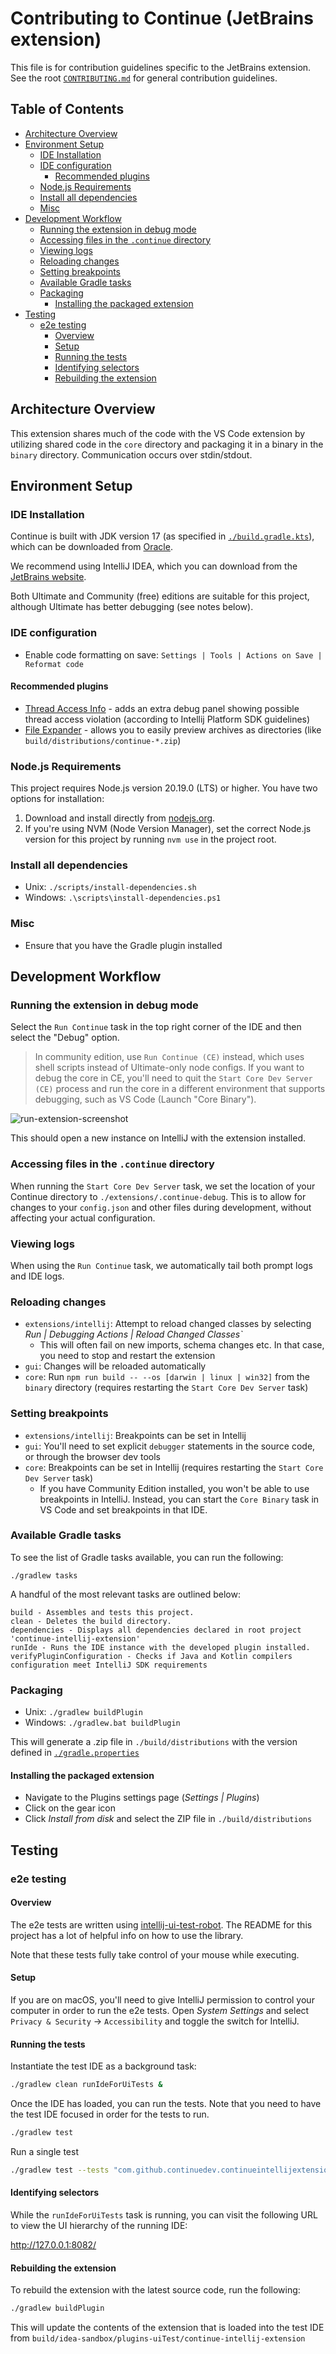 # Contributing to Continue (JetBrains extension) <!-- omit in toc -->

This file is for contribution guidelines specific to the JetBrains extension. See the root [
`CONTRIBUTING.md`](../../CONTRIBUTING.md) for general contribution guidelines.

## Table of Contents <!-- omit in toc -->

- [Architecture Overview](#architecture-overview)
- [Environment Setup](#environment-setup)
  - [IDE Installation](#ide-installation)
  - [IDE configuration](#ide-configuration)
    - [Recommended plugins](#recommended-plugins)
  - [Node.js Requirements](#nodejs-requirements)
  - [Install all dependencies](#install-all-dependencies)
  - [Misc](#misc)
- [Development Workflow](#development-workflow)
  - [Running the extension in debug mode](#running-the-extension-in-debug-mode)
  - [Accessing files in the `.continue` directory](#accessing-files-in-the-continue-directory)
  - [Viewing logs](#viewing-logs)
  - [Reloading changes](#reloading-changes)
  - [Setting breakpoints](#setting-breakpoints)
  - [Available Gradle tasks](#available-gradle-tasks)
  - [Packaging](#packaging)
    - [Installing the packaged extension](#installing-the-packaged-extension)
- [Testing](#testing)
  - [e2e testing](#e2e-testing)
    - [Overview](#overview)
    - [Setup](#setup)
    - [Running the tests](#running-the-tests)
    - [Identifying selectors](#identifying-selectors)
    - [Rebuilding the extension](#rebuilding-the-extension)

## Architecture Overview

This extension shares much of the code with the VS Code extension by utilizing shared code in the `core` directory and
packaging it in a binary in the `binary` directory. Communication occurs over stdin/stdout.

## Environment Setup

### IDE Installation

Continue is built with JDK version 17 (as specified in [`./build.gradle.kts`](./build.gradle.kts)), which can be
downloaded from [Oracle](https://www.oracle.com/java/technologies/javase/jdk17-archive-downloads.html).

We recommend using IntelliJ IDEA, which you can download from
the [JetBrains website](https://www.jetbrains.com/idea/download).

Both Ultimate and Community (free) editions are suitable for this project, although Ultimate has better debugging (see
notes below).

### IDE configuration

- Enable code formatting on save: `Settings | Tools | Actions on Save | Reformat code`

#### Recommended plugins

- [Thread Access Info](https://plugins.jetbrains.com/plugin/16815-thread-access-info) - adds an extra debug panel 
  showing possible thread access violation (according to Intellij Platform SDK guidelines)
- [File Expander](https://plugins.jetbrains.com/plugin/11940-file-expander) - allows you to easily preview archives as
  directories (like `build/distributions/continue-*.zip`)

### Node.js Requirements

This project requires Node.js version 20.19.0 (LTS) or higher. You have two options for installation:

1. Download and install directly from [nodejs.org](https://nodejs.org/en/download).
2. If you're using NVM (Node Version Manager), set the correct Node.js version for this project by running `nvm use` in
   the project root.

### Install all dependencies

- Unix: `./scripts/install-dependencies.sh`
- Windows: `.\scripts\install-dependencies.ps1`

### Misc

- Ensure that you have the Gradle plugin installed

## Development Workflow

### Running the extension in debug mode

Select the `Run Continue` task in the top right corner of the IDE and then select the "Debug" option.

> In community edition, use `Run Continue (CE)` instead, which uses shell scripts instead of Ultimate-only node configs.
> If you want to debug the core in CE, you'll need to quit the `Start Core Dev Server (CE)` process and run the core in
> a
> different environment that supports debugging, such as VS Code (Launch "Core Binary").

![run-extension-screenshot](../../media/run-continue-intellij.png)

This should open a new instance on IntelliJ with the extension installed.

### Accessing files in the `.continue` directory

When running the `Start Core Dev Server` task, we set the location of your Continue directory to
`./extensions/.continue-debug`. This is to
allow for changes to your `config.json` and other files during development, without affecting your actual configuration.

### Viewing logs

When using the `Run Continue` task, we automatically tail both prompt logs and IDE logs.

### Reloading changes

- `extensions/intellij`: Attempt to reload changed classes by selecting
  _Run | Debugging Actions | Reload Changed Classes`_
  - This will often fail on new imports, schema changes etc. In that case, you need to stop and restart the extension
- `gui`: Changes will be reloaded automatically
- `core`: Run `npm run build -- --os [darwin | linux | win32]` from the `binary` directory (requires
  restarting the
  `Start Core Dev Server` task)

### Setting breakpoints

- `extensions/intellij`: Breakpoints can be set in Intellij
- `gui`: You'll need to set explicit `debugger` statements in the source code, or through the browser dev tools
- `core`: Breakpoints can be set in Intellij (requires restarting the `Start Core Dev Server` task)
  - If you have Community Edition installed, you won't be able to use breakpoints in IntelliJ. Instead, you can start
    the `Core Binary` task in VS Code and set breakpoints in that IDE.

### Available Gradle tasks

To see the list of Gradle tasks available, you can run the following:

```shell
./gradlew tasks
```

A handful of the most relevant tasks are outlined below:

```shell
build - Assembles and tests this project.
clean - Deletes the build directory.
dependencies - Displays all dependencies declared in root project 'continue-intellij-extension'
runIde - Runs the IDE instance with the developed plugin installed.
verifyPluginConfiguration - Checks if Java and Kotlin compilers configuration meet IntelliJ SDK requirements
```

### Packaging

- Unix: `./gradlew buildPlugin`
- Windows: `./gradlew.bat buildPlugin`

This will generate a .zip file in `./build/distributions` with the version defined in [
`./gradle.properties`](./gradle.properties)

#### Installing the packaged extension

- Navigate to the Plugins settings page (_Settings | Plugins_)
- Click on the gear icon
- Click _Install from disk_ and select the ZIP file in `./build/distributions`

## Testing

### e2e testing

#### Overview

The e2e tests are written using [intellij-ui-test-robot](`https://github.com/JetBrains/intellij-ui-test-robot`). The
README for this project has a lot of helpful info on how to use the library.

Note that these tests fully take control of your mouse while executing.

#### Setup

If you are on macOS, you'll need to give IntelliJ permission to control your computer in order to run the e2e tests.
Open _System Settings_ and select `Privacy & Security` -> `Accessibility` and toggle the switch for IntelliJ.

#### Running the tests

Instantiate the test IDE as a background task:

```sh
./gradlew clean runIdeForUiTests &
```

Once the IDE has loaded, you can run the tests. Note that you need to have the test IDE focused in order for the tests
to run.

```sh
./gradlew test
```

Run a single test

```sh
./gradlew test --tests "com.github.continuedev.continueintellijextension.e2e.TESTNAME"
```

#### Identifying selectors

While the `runIdeForUiTests` task is running, you can visit the following URL
to view the UI hierarchy of the running IDE:

<http://127.0.0.1:8082/>

#### Rebuilding the extension

To rebuild the extension with the latest source code, run the following:

```sh
./gradlew buildPlugin
```

This will update the contents of the extension that is loaded into the test IDE from
`build/idea-sandbox/plugins-uiTest/continue-intellij-extension`
